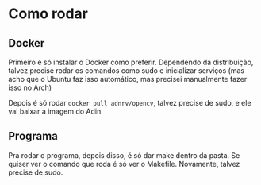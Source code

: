 # Como rodar

## Docker

Primeiro é só instalar o Docker como preferir. Dependendo da distribuição, talvez precise rodar os comandos como sudo e inicializar serviços (mas acho que o Ubuntu faz isso automático, mas precisei manualmente fazer isso no Arch)

Depois é só rodar `docker pull adnrv/opencv`, talvez precise de sudo, e ele vai baixar a imagem do Adin.

## Programa

Pra rodar o programa, depois disso, é só dar make dentro da pasta. Se quiser ver o comando que roda é só ver o Makefile. Novamente, talvez precise de sudo.
